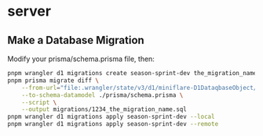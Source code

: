 # server

## Make a Database Migration

Modify your prisma/schema.prisma file, then:

```bash
pnpm wrangler d1 migrations create season-sprint-dev the_migration_name
pnpm prisma migrate diff \
    --from-url="file:.wrangler/state/v3/d1/miniflare-D1DataqbaseObject/the_file_name.sqlite" \
    --to-schema-datamodel ./prisma/schema.prisma \
    --script \
    --output migrations/1234_the_migration_name.sql
pnpm wrangler d1 migrations apply season-sprint-dev --local
pnpm wrangler d1 migrations apply season-sprint-dev --remote
```
